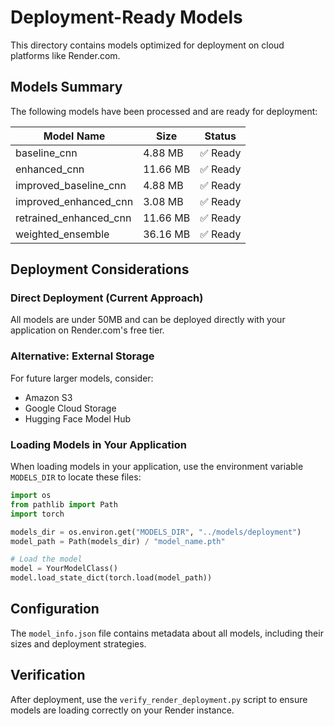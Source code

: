 # Deployment-Ready Models

This directory contains models optimized for deployment on cloud platforms like Render.com.

## Models Summary

The following models have been processed and are ready for deployment:

| Model Name | Size | Status |
|------------|------|--------|
| baseline_cnn | 4.88 MB | ✅ Ready |
| enhanced_cnn | 11.66 MB | ✅ Ready |
| improved_baseline_cnn | 4.88 MB | ✅ Ready |
| improved_enhanced_cnn | 3.08 MB | ✅ Ready |
| retrained_enhanced_cnn | 11.66 MB | ✅ Ready |
| weighted_ensemble | 36.16 MB | ✅ Ready |

## Deployment Considerations

### Direct Deployment (Current Approach)
All models are under 50MB and can be deployed directly with your application on Render.com's free tier.

### Alternative: External Storage
For future larger models, consider:
- Amazon S3
- Google Cloud Storage
- Hugging Face Model Hub

### Loading Models in Your Application

When loading models in your application, use the environment variable `MODELS_DIR` to locate these files:

```python
import os
from pathlib import Path
import torch

models_dir = os.environ.get("MODELS_DIR", "../models/deployment")
model_path = Path(models_dir) / "model_name.pth"

# Load the model
model = YourModelClass()
model.load_state_dict(torch.load(model_path))
```

## Configuration

The `model_info.json` file contains metadata about all models, including their sizes and deployment strategies.

## Verification

After deployment, use the `verify_render_deployment.py` script to ensure models are loading correctly on your Render instance.

